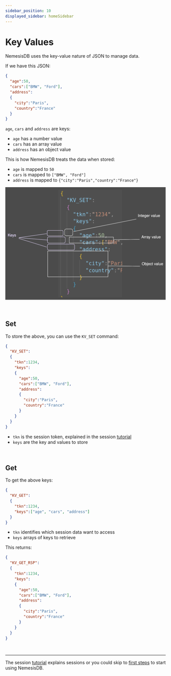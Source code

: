 ```yaml
---
sidebar_position: 10
displayed_sidebar: homeSidebar
---
```


# Key Values
NemesisDB uses the key-value nature of JSON to manage data.

If we have this JSON:

```json
{
  "age":50,
  "cars":["BMW", "Ford"],
  "address":
  {
    "city":"Paris",
    "country":"France"
  }
}
```

`age`, `cars` and `address` are keys:

- `age` has a number value
- `cars` has an array value 
- `address` has an object value


This is how NemesisDB treats the data when stored:

- `age` is mapped to `50`
- `cars` is mapped to `["BMW", "Ford"]`
- `address` is mapped to `{"city":"Paris","country":"France"}`


![keyvalues](./img/kvset_kv.svg)

<br/>

## Set

To store the above, you can use the `KV_SET` command:

```json
{
  "KV_SET":
  {
    "tkn":1234,
    "keys":
    {
      "age":50,
      "cars":["BMW", "Ford"],
      "address":
      {
        "city":"Paris",
        "country":"France"
      }
    }
  }
}
```

- `tkn` is the session token, explained in the session [tutorial](../tutorials/sessions/what-is-a-session#session-token)
- `keys` are the key and values to store

<br/>

## Get
To get the above keys:

```json
{
  "KV_GET":
  {
    "tkn":1234,
    "keys":["age", "cars", "address"]
  }
}
```

- `tkn` identifies which session data want to access
- `keys` arrays of keys to retrieve

This returns:

```json
{
  "KV_GET_RSP":
  {
    "tkn":1234,
    "keys":
    {
      "age":50,
      "cars":["BMW", "Ford"],
      "address":
      {
        "city":"Paris",
        "country":"France"
      }
    }
  }
}
```

<br/>
<hr/>

The session [tutorial](../tutorials/sessions/what-is-a-session#session-token) explains sessions or you could skip to [first steps](../tutorials/first-steps/setup) to start using NemesisDB.

